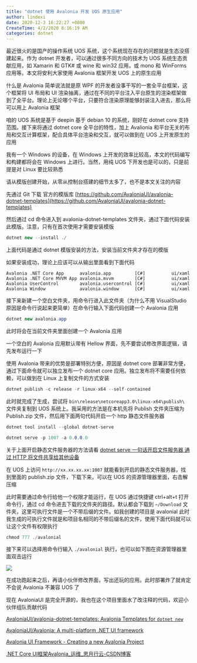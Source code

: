 ```yaml
---
title: "dotnet 使用 Avalonia 开发 UOS 原生应用"
author: lindexi
date: 2020-12-3 16:22:27 +0800
CreateTime: 4/2/2020 8:16:19 AM
categories: dotnet
---
```


最近很火的是国产的操作系统 UOS 系统，这个系统现在存在的问题就是生态没搭建起来。作为 dotnet 开发者，可以通过很多不同方向的技术为 UOS 系统生态贡献应用，如 Xamarin 和 GTK# 或 wine 和 win32 应用，或 mono 和 WinForms 应用等。本文将安利大家使用 Avalonia 框架开发 UOS 上的原生应用

<!--more-->


<!-- CreateTime:4/2/2020 8:16:19 AM -->



什么是 Avalonia 简单说法就是原 WPF 的开发者没事干写的一套全平台框架，这个框架将 UI 布局和 UI 渲染抽离，通过在不同的平台注入平台原生的渲染框架做到了全平台。理论上无论哪个平台，只要符合渲染原理能够封装注入进去，那么将可以用上 Avalonia 框架

咱的 UOS 系统是基于 deepin 基于 debian 10 的系统，刚好在 dotnet core 支持范围。接下来将通过 dotnet core 全平台的特性，加上 Avalionia 和平台无关的布局和交互计算框架，配合具体平台渲染和交互，就可以做到在 UOS 上开发原生的应用

我有一个 Windows 的设备，在 Windows 上开发的效率比较高，本文的代码编写和构建都将会在 Windows 上进行。当然，用纯 UOS 下开发也是可以的，只是前提是对 Linux 要比较熟悉

请从模版创建开始，从零从控制台搭建的细节太多了，也不是本文关注的内容

先通过 Git 下载 官方的模版库 [https://github.com/AvaloniaUI/avalonia-dotnet-templates](https://github.com/AvaloniaUI/avalonia-dotnet-templates)

然后通过 cd 命令进入到 avalonia-dotnet-templates 文件夹，通过下面代码安装此模版。注意，只有在首次使用才需要安装模版

```csharp
dotnet new --install ./
```

上面代码是通过 dotnet 模版安装的方法，安装当前文件夹才存在的模版

如果安装成功，理论上应该可以从输出里面看到下面代码

```
Avalonia .NET Core App      avalonia.app         [C#]          ui/xaml
Avalonia .NET Core MVVM App avalonia.mvvm        [C#]          ui/xaml
Avalonia UserControl        avalonia.usercontrol [C#]          ui/xaml
Avalonia Window             avalonia.window      [C#]          ui/xaml
```

接下来新建一个空白文件夹，用命令行进入此文件夹（为什么不用 VisualStudio 原因是命令行说起来更简单）在命令行输入下面代码创建一个 Avalonia 应用

```csharp
dotnet new avalonia.app
```

此时将会在当前文件夹里面创建一个 Avalonia 应用

一个空白的 Avalonia 应用默认带有 Hellow 界面，先不要尝试修改界面逻辑，请先发布运行一下

使用 Avalonia 带来的优势是部署特别方便，原因是 dotnet core 部署非常方便，通过下面命令就可以独立发布一个 dotnet core 应用。独立发布将不需要任何依赖，可以做到在 Linux 上复制文件的方式安装

```csharp
dotnet publish -c release -r linux-x64 --self-contained
```

此时就完成了生成，尝试将 `bin\release\netcoreapp3.0\linux-x64\publish\` 文件夹复制到 UOS 系统上。我采用的方法是在本机先将 Publish 文件夹压缩为 Publish.zip 文件，然后用下面两句代码开启一个 http 静态文件服务器

```csharp
dotnet tool install --global dotnet-serve

dotnet serve -p 1007 -a 0.0.0.0
```

关于上面开启静态文件服务器的方法请看 [dotnet serve 一句话开启文件服务器 通过 HTTP 将文件共享给其他设备](https://blog.lindexi.com/post/dotnet-serve-%E4%B8%80%E5%8F%A5%E8%AF%9D%E5%BC%80%E5%90%AF%E6%96%87%E4%BB%B6%E6%9C%8D%E5%8A%A1%E5%99%A8-%E9%80%9A%E8%BF%87-HTTP-%E5%B0%86%E6%96%87%E4%BB%B6%E5%85%B1%E4%BA%AB%E7%BB%99%E5%85%B6%E4%BB%96%E8%AE%BE%E5%A4%87.html )

在 UOS 上访问 `http://xx.xx.xx.xx:1007` 就能看到开启的静态文件服务器，找到里面的 publish.zip 文件，下载下来，可以在 UOS 的资源管理器里面，右击解压缩

此时需要通过命令行给他一个权限才能运行，在 UOS 通过快捷键 ctrl+alt+t 打开命令行，通过 cd 命令进去下载的文件夹的路径。默认都会下载到 `~/Download` 文件夹，这里可执行文件是一个不带后缀的文件。如我创建的项目是 avalonial 此时我生成的可执行文件就是和项目名相同的不带后缀名的文件，使用下面代码就可以让这个文件有权限执行

```csharp
chmod 777 ./avalonial
```

接下来可以选择用命令行输入 `./avalonial` 执行，也可以如下图在资源管理器里面双击运行

<!-- ![](image/dotnet 使用 Avalonia 开发 UOS 原生应用/dotnet 使用 Avalonia 开发 UOS 原生应用0.png) -->

![](http://image.acmx.xyz/lindexi%2F20204293577880.jpg)

在成功跑起来之后，再请小伙伴修改界面，写出还玩的应用。此时部署炸了就肯定不会说 Avalonia 不兼容 UOS 了

现在 AvaloniaUI 是完全开源的，我也在这个项目里面水了改注释的代码，欢迎小伙伴组队贡献代码

[AvaloniaUI/avalonia-dotnet-templates: Avalonia Templates for `dotnet new`](https://github.com/AvaloniaUI/avalonia-dotnet-templates )

[AvaloniaUI/Avalonia: A multi-platform .NET UI framework](https://github.com/AvaloniaUI/Avalonia )

[Avalonia UI Framework - Creating a new Avalonia Project](https://avaloniaui.net/docs/quickstart/create-new-project ) 

[.NET Core UI框架Avalonia_运维_思月行云-CSDN博客](https://blog.csdn.net/kenkao/article/details/84973130 )

